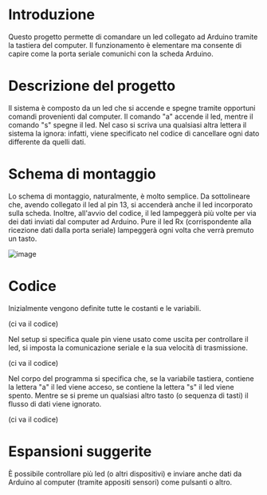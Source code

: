 # Introduzione
Questo progetto permette di comandare un led collegato ad Arduino tramite la tastiera del computer. Il funzionamento è elementare ma consente di capire come la porta seriale comunichi con la scheda Arduino.

# Descrizione del progetto
Il sistema è composto da un led che si accende e spegne tramite opportuni comandi provenienti dal computer.
Il comando "a" accende il led, mentre il comando "s" spegne il led.
Nel caso si scriva una qualsiasi altra lettera il sistema la ignora: infatti, viene specificato nel codice di cancellare ogni dato differente da quelli dati.

# Schema di montaggio
Lo schema di montaggio, naturalmente, è molto semplice. Da sottolineare che, avendo collegato il led al pin 13, si accenderà anche il led incorporato sulla scheda.
Inoltre, all'avvio del codice, il led lampeggerà più volte per via dei dati inviati dal computer ad Arduino. Pure il led Rx (corrispondente alla ricezione dati dalla porta seriale) lampeggerà ogni volta che verrà premuto un tasto.

![image](https://user-images.githubusercontent.com/99251089/153384484-02249279-65a8-4341-920b-f4dbe724f203.png)

# Codice
Inizialmente vengono definite tutte le costanti e le variabili.

(ci va il codice)

Nel setup si specifica quale pin viene usato come uscita per controllare il led, si imposta la comunicazione seriale e la sua velocità di trasmissione.

(ci va il codice)

Nel corpo del programma si specifica che, se la variabile tastiera, contiene la lettera "a" il led viene acceso, se contiene la lettera "s" il led viene spento.
Mentre se si preme un qualsiasi altro tasto (o sequenza di tasti) il flusso di dati viene ignorato.

(ci va il codice)


# Espansioni suggerite
È possibile controllare più led (o altri dispositivi) e inviare anche dati da Arduino al computer (tramite appositi sensori) come pulsanti o altro.
